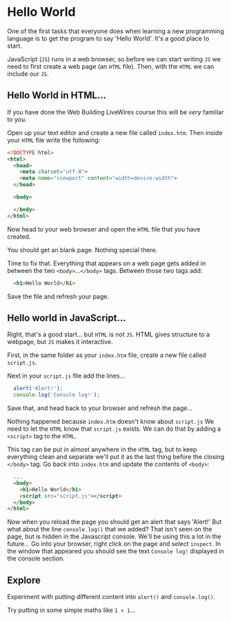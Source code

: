 # Hello World

One of the first tasks that everyone does when learning a new programming language is to get the program to say 'Hello World'. It's a good place to start.

JavaScript (`JS`) runs in a web browser, so before we can start writing `JS` we need to first create a web page (an `HTML` file). Then, with the `HTML` we can include our `JS`.

## Hello World in HTML…

If you have done the Web Building LiveWires course this will be _very_ familiar to you.

Open up your text editor and create a new file called `index.htm`. Then inside your `HTML` file write the following:

```HTML
<!DOCTYPE html>
<html>
  <head>
    <meta charset="utf-8">
    <meta name="viewport" content="width=device-width">
  </head>

  <body>

  </body>
</html>
```

Now head to your web browser and open the `HTML` file that you have created.

You should get an blank page. Nothing special there.

Time to fix that. Everything that appears on a web page gets added in between the two `<body>`...`</body>` tags. Between those two tags add:

```HTML
  <h1>Hello World</h1>
```

Save the file and refresh your page.

## Hello world in JavaScript…

Right, that's a good start… but `HTML` is not `JS`. HTML gives structure to a webpage, but `JS` makes it interactive.

First, in the same folder as your `index.htm` file, create a new file called `script.js`.

Next in your `script.js` file add the lines…

```JavaScript
  alert('Alert!');
  console.log('Console log!');
```

Save that, and head back to your browser and refresh the page…

Nothing happened because `index.htm` doesn't know about `script.js` We need to let the `HTML` know that `script.js` exists. We can do that by adding a `<script>` tag to the `HTML`.

This tag can be put in almost anywhere in the `HTML` tag, but to keep everything clean and separate we'll put it as the last thing before the closing `</body>` tag. Go back into `index.htm` and update the contents of `<body>`:

```HTML
  ...
  <body>
    <h1>Hello World</h1>
    <script src="script.js"></script>
  </body>
</html>
```

Now when you reload the page you should get an alert that says 'Alert!' But what about the line `console.log()` that we added? That isn't seen on the page, but is hidden in the Javascript console. We'll be using this a lot in the future… Go into your browser, right click on the page and select `inspect`. In the window that appeared you should see the text `Console log!` displayed in the console section.

## Explore

Experiment with putting different content into `alert()` and `console.log()`.

Try putting in some simple maths like `1 + 1`…
